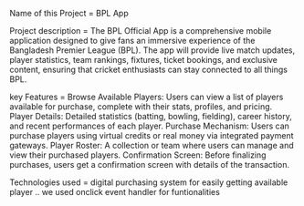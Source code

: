 Name of this Project = BPL App

Project description =
The BPL Official App is a comprehensive mobile application designed to give fans an immersive experience of the Bangladesh Premier League (BPL). The app will provide live match updates, player statistics, team rankings, fixtures, ticket bookings, and exclusive content, ensuring that cricket enthusiasts can stay connected to all things BPL.

key Features =
Browse Available Players: Users can view a list of players available for purchase, complete with their stats, profiles, and pricing.
Player Details: Detailed statistics (batting, bowling, fielding), career history, and recent performances of each player.
Purchase Mechanism: Users can purchase players using virtual credits or real money via integrated payment gateways.
Player Roster: A collection or team where users can manage and view their purchased players.
Confirmation Screen: Before finalizing purchases, users get a confirmation screen with details of the transaction.

Technologies used =
  digital purchasing system for easily getting available player ..
  we used onclick event handler for funtionalities 


